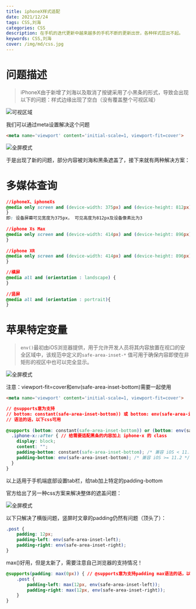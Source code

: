 ```yaml
---
title: iphoneX样式适配
date: 2021/12/24
tags: CSS,刘海
categories: CSS
description: 在手机的迭代更新中越来越多的手机不断的更新出世，各种样式层出不起。
keywords: CSS,刘海
cover: /img/md/css.jpg
---
```


# 问题描述
>iPhoneX由于新增了刘海以及取消了按键采用了小黑条的形式，导致会出现以下的问题：样式边缘出现了空白（没有覆盖整个可视区域）

![可视区域](/img/md/css-iphoneX/default-inset-behavior.png)

我们可以通过meta设置解决这个问题
```html
<meta name='viewport' content='initial-scale=1, viewport-fit=cover'>
```

![全屏模式](/img/md/css-iphoneX/viewport-fit-cover.png)

于是出现了新的问题，部分内容被刘海和黑条遮盖了，接下来就有两种解决方案：

# 多媒体查询
```css
//iphoneX、iphoneXs
@media only screen and (device-width: 375px) and (device-height: 812px) and (-webkit-device-pixel-ratio: 3) {
}
即: 设备屏幕可见宽度为375px， 可见高度为812px及设备像素比为3
 
//iphone Xs Max
@media only screen and (device-width: 414px) and (device-height: 896px) and (-webkit-device-pixel-ratio:3) {
}
 
//iphone XR
@media only screen and (device-width: 414px) and (device-height: 896px) and (-webkit-device-pixel-ratio:2) {
}

//横屏
@media all and (orientation : landscape) { 
} 
 
//竖屏
@media all and (orientation : portrait){ 
}
```

# 苹果特定变量
>`env()`最初由iOS浏览器提供，用于允许开发人员将其内容放置在视口的安全区域中，该规范中定义的`safe-area-inset-*` 值可用于确保内容即使在非矩形的视区中也可以完全显示。

![全屏模式](/img/md/css-iphoneX/safe-areas-1.png)

注意：viewport-fit=cover和env(safe-area-inset-bottom)需要一起使用

```html
<meta name='viewport' content='initial-scale=1, viewport-fit=cover'>
```

```css
// @supports意为支持
// bottom: constant(safe-area-inset-bottom)) 或 bottom: env(safe-area-inset-bottom)
// 语法的话，以下css可用
  
@supports (bottom: constant(safe-area-inset-bottom)) or (bottom: env(safe-area-inset-bottom)) {
  .iphone-x::after { // 给需要适配黑条的内容加上 iphone-x 的 class
    display: block;
    content: "";
    padding-bottom: constant(safe-area-inset-bottom); /* 兼容 iOS < 11.2 */
    padding-bottom: env(safe-area-inset-bottom); /* 兼容 iOS >= 11.2 */
  }
}
```

以上适用于手机端底部设置tab栏，给tab加上特定的padding-bottom


官方给出了另一种css方案来解决整体的遮盖问题：

![全屏模式](/img/md/css-iphoneX/viewport-fit-cover.png)

以下只解决了横版问题，竖屏时文章的padding仍然有问题（顶头了）：
```css
.post {
    padding: 12px;
    padding-left: env(safe-area-inset-left);
    padding-right: env(safe-area-inset-right);
}
```

max()好用，但是太新了，需要注意自己浏览器的支持情况！
```css
@supports(padding: max(0px)) { // @supports意为支持padding max语法的话，以下css可用
    .post {
        padding-left: max(12px, env(safe-area-inset-left));
        padding-right: max(12px, env(safe-area-inset-right));
    }
}
```